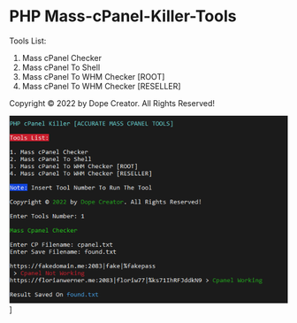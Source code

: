 # PHP Mass-cPanel-Killer-Tools

Tools List:

1. Mass cPanel Checker
2. Mass cPanel To Shell
3. Mass cPanel To WHM Checker [ROOT]
4. Mass cPanel To WHM Checker [RESELLER]

Copyright © 2022 by Dope Creator. All Rights Reserved!

![Image](https://raw.githubusercontent.com/orionhridoy/Mass-cPanel-Killer-Tools/main/img/Working.png)]
